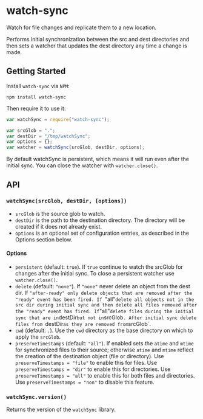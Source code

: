 # watch-sync

Watch for file changes and replicate them to a new location.

Performs initial synchronization between the src and dest directories and then
sets a watcher that updates the dest directory any time a change is made.

## Getting Started

Install `watch-sync` via `NPM`:

```
npm install watch-sync
```

Then require it to use it:

```js
var watchSync = require("watch-sync");

var srcGlob = ".";
var destDir = "/tmp/watchSync";
var options = {};
var watcher = watchSync(srcGlob, destDir, options);
```

By default watchSync is persistent, which means it will run even after the
initial sync. You can close the watcher with `watcher.close()`.

## API

### `watchSync(srcGlob, destDir, [options])`

- `srcGlob` is the source glob to watch.
- `destDir` is the path to the destination directory. The directory will be
  created if it does not already exist.
- `options` is an optional set of configuration entries, as described in the
  Options section below.

#### Options

- `persistent` (default: `true`). If `true` continue to watch the srcGlob for
  changes after the initial sync. To close a persistent watcher use
  `watcher.close()`.
- `delete` (default: `"none"`).  If `"none"` never delete an object from the
  dest dir. If `"after-ready" only delete objects that are removed after the
  "ready" event has been fired. If `"all"` delete all objects not in the src
  dir during initial sync and then delete all files removed after the "ready"
  event has fired.
If `"all"` delete files during the initial sync
  that are in `destDir` but not in `srcGlob`. After initial sync delete files
  from `destDir` as they are removed from `srcGlob`.
- `cwd` (default: `.`). Use the `cwd` directory as the base directory on which
  to apply the `srcGlob`.
- `preserveTimestamps` (default: `"all"`). If enabled sets the `atime` and
  `mtime` for synchronized files to their source; otherwise `atime` and `mtime`
  reflect the creation of the destination object (file or directory). Use
  `preserveTimestamps = "file"` to enable this for files. Use
  `preserveTimestamps = "dir"` to enable this for directories. Use
  `preserveTimestamps = "all"` to enable this for both files and directories.
  Use `preserveTimestamps = "non"` to disable this feature.

### `watchSync.version()`

Returns the version of the `watchSync` library.
